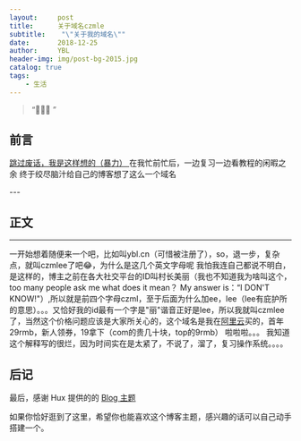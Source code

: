 ```yaml
---
layout:     post
title:      关于域名czmle
subtitle:    "\"关于我的域名\""
date:       2018-12-25
author:     YBL
header-img: img/post-bg-2015.jpg
catalog: true
tags:
    - 生活
---
```


> “🙉🙉🙉 ”


## 前言
[跳过废话，我是这样想的（暴力） ](#build) 
在我忙前忙后，一边复习一边看教程的闲暇之余
终于绞尽脑汁给自己的博客想了这么一个域名




<p id = "build"></p>
---

## 正文

---


一开始想着随便来一个吧，比如叫ybl.cn（可惜被注册了），so，退一步，复杂点，就叫czmlee了吧😂，为什么是这几个英文字母呢
我怕我连自己都说不明白，是这样的，博主之前在各大社交平台的ID叫村长美丽（我也不知道我为啥叫这个，too many people ask me what does it mean？
My answer is：“I DON'T KNOW!"）,所以就是前四个字母czml，至于后面为什么加ee，lee（lee有庇护所的意思）。。。又恰好我的id最有一个字是"丽"谐音正好是lee，所以我就叫czmlee了，当然这个价格问题应该是大家所关心的，这个域名是我在[阿里云](https://wanwang.aliyun.com/domain/com/?spm=5176.10695662.1158081.1.59854234IiwiXh)买的，首年29rmb，新人领券，19拿下（com的贵几十块，top的9rmb）
啦啦啦。。。
我知道这个解释写的很烂，因为时间实在是太紧了，不说了，溜了，复习操作系统。。。。


## 后记

最后，感谢 Hux 提供的的 [Blog 主题](https://github.com/Huxpro/huxpro.github.io)

如果你恰好逛到了这里，希望你也能喜欢这个博客主题，感兴趣的话可以自己动手搭建一个。



